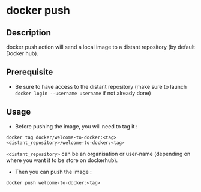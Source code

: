 # docker push

## Description

docker push action will send a local image to a distant repository (by default Docker hub).

## Prerequisite 

- Be sure to have access to the distant repository (make sure to launch `docker login --username username` if not already done)

## Usage 

- Before pushing the image, you will need to tag it :
```
docker tag docker/welcome-to-docker:<tag> <distant_repository>/welcome-to-docker:<tag>
```

`<distant_repository>` can be an organisation or user-name (depending on where you want it to be store on dockerhub).


- Then you can push the image :
```
docker push welcome-to-docker:<tag>
```